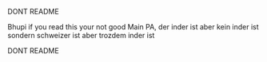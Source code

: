 DONT README

Bhupi
if you read this your not good
Main PA, der inder ist aber kein inder ist sondern schweizer ist aber trozdem inder ist

DONT README